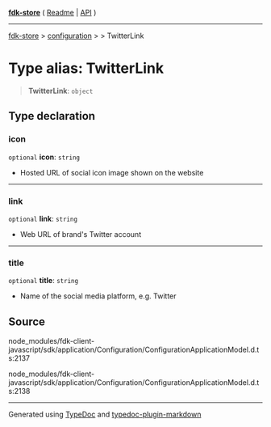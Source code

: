 [**fdk-store**](../../../README.md) ( [Readme](../../../README.md) \| [API](../../../API.md) )

---

[fdk-store](../../../API.md) > [configuration](../../README.md) > [<internal>](../README.md) > TwitterLink

# Type alias: TwitterLink

> **TwitterLink**: `object`

## Type declaration

### icon

`optional` **icon**: `string`

- Hosted URL of social icon image shown on the website

---

### link

`optional` **link**: `string`

- Web URL of brand's Twitter account

---

### title

`optional` **title**: `string`

- Name of the social media platform, e.g. Twitter

## Source

node_modules/fdk-client-javascript/sdk/application/Configuration/ConfigurationApplicationModel.d.ts:2137

node_modules/fdk-client-javascript/sdk/application/Configuration/ConfigurationApplicationModel.d.ts:2138

---

Generated using [TypeDoc](https://typedoc.org/) and [typedoc-plugin-markdown](https://www.npmjs.com/package/typedoc-plugin-markdown)
